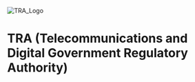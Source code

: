 ![TRA_Logo](https://user-images.githubusercontent.com/48570596/121171108-1e45a700-c867-11eb-90fd-ff478528504c.png)

# TRA (Telecommunications and Digital Government Regulatory Authority)
